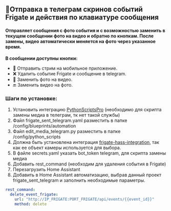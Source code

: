 ## 📸Отправка в телеграм скринов событий Frigate и действия по клавиатуре сообщения
#### Отправляет сообщения с фото события и с возможностью заменить в текущем сообщении фото на видео и обратно по кнопкам. После замены, видео автоматически меняется на фото через указанное время.
**В сообщении доступны кнопки:**
- 📲 Отправить стрим на мобильное приложение.
- ❌ Удалить событие Frigate и сообщение в telegram.
- 📼 Заменить фото на видео.
- 🔚 Заменить видео на фото. 

### **Шаги по установке:**
 1) Установить интеграцию [PythonScriptsPro](https://github.com/AlexxIT/PythonScriptsPro) (необходимо для скрипта замены медиа в телеграм, тк нет такой службы)
 2) Файл frigate_sent_telegram.yaml разместить в папке /config/blueprints/automation
 3) Файл edit_media_telegram.py разместить в папке /config/python_scripts
 4) Должна быть установлена интеграция [frigate-hass-integration](https://github.com/blakeblackshear/frigate-hass-integration), так как ее объект камеры используется для выбора.
 5) В файле secrets.yaml указать bot_token telegram, для скрипта замены медиа
 6) Добавить rest_command (необходим для удаления события в Frigate)
 7) Перезагрузить Home Assistant
 8) Добавить в Home Assistant автоматизацию, выбрав данный проект frigate_sent_telegram и заполнить необходимые параметры.

```yaml
rest_command:
  delete_event_frigate:
    url: "http://IP_FRIGATE:PORT_FRIGATE/api/events/{{event_id}}"
    method: delete
```

